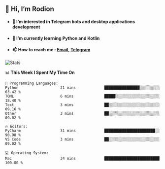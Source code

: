 ## 👋 Hi, I’m Rodion
- #### 👀 I’m interested in Telegram bots and desktop applications development
- #### 🌱 I’m currently learning Python and Kotlin
- #### 📫 How to reach me : [Email](mailto:me@lavn.ml), [Telegram](https://t.me/rodion_gudz)

![Stats](https://github-readme-stats.vercel.app/api?username=rodion-gudz&show_icons=true&theme=github_dark&hide_border=true&hide=issues&count_private=true&layout=compact)


<!--START_SECTION:waka-->
📊 **This Week I Spent My Time On** 

```text
💬 Programming Languages: 
Python                   21 mins             ████████████████░░░░░░░░░   63.42 % 
TOML                     6 mins              █████░░░░░░░░░░░░░░░░░░░░   18.40 % 
Text                     3 mins              ██░░░░░░░░░░░░░░░░░░░░░░░   09.16 % 
Other                    3 mins              ██░░░░░░░░░░░░░░░░░░░░░░░   09.02 % 

🔥 Editors: 
PyCharm                  31 mins             ███████████████████████░░   90.98 % 
VS Code                  3 mins              ██░░░░░░░░░░░░░░░░░░░░░░░   09.02 % 

💻 Operating System: 
Mac                      34 mins             █████████████████████████   100.00 % 
```


<!--END_SECTION:waka-->
